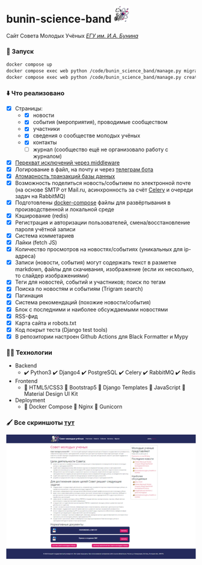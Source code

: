 # bunin-science-band <img src="https://github.com/Peopl3s/bunin-science-band/blob/main/screens/logo.png" style="with:45px; height:45px;"/>
Сайт Совета Молодых Учёных [*ЕГУ им. И.А. Бунина*](https://elsu.ru/)

### 👾 Запуск
```bash
docker compose up
docker compose exec web python /code/bunin_science_band/manage.py migrate
docker compose exec web python /code/bunin_science_band/manage.py createsuperuser
```

### ⬇️ Что реализовано
- [x] Страницы:
  - - [x] новости
  - - [x] события (мероприятия), проводимые сообществом
  - - [x] участники 
  - - [x] сведения о сообществе молодых учёных
  - - [x] контакты
    - [ ] журнал (сообщество ещё не организовало работу с журналом)
- [x] [Перехват исключений через middleware](https://github.com/Peopl3s/bunin-science-band/blob/74b91d807627435b3144c9e6ecfe1e07edaad626/bunin_science_band/utils/middleware.py#L1)
- [x] Логирование в файл, на почту и через [телеграм бота](https://github.com/Peopl3s/bunin-science-band/blob/main/bunin_science_band/utils/telegrambot_handler.py)
- [x] [Атомарность транзакций базы данныx](https://github.com/Peopl3s/bunin-science-band/blob/main/bunin_science_band/utils/core.py)
- [x] Возможность поделиться новость/событием по электронной почте (на основе SMTP от Mail.ru, асинхронность за счёт [Celery](https://github.com/Peopl3s/bunin-science-band/blob/main/bunin_science_band/bunin_science_band/celery.py) и очереди задач на RabbitMQ)
- [x] Подготовлены [docker-compose](https://github.com/Peopl3s/bunin-science-band/blob/main/docker-compose.yml) файлы для развёртывания в производственной и локальной среде
- [x] Кэширование (redis)
- [x] Регистрация и авторизации пользователей, смена/восстановление пароля учётной записи
- [x] Система комметариев
- [x] Лайки (fetch JS)
- [x] Количество просмотров на новостях/событиях (уникальных для ip-адреса)
- [x] Записи (новости, события) могут содержать текст в разметке markdown, файлы для скачивания, изображение (если их несколько, то слайдер изображениями)
- [x] Теги для новостей, событий и участников; поиск по тегам
- [x] Поиска по новостям и событиям (Trigram search)
- [x] Пагинация
- [x] Система рекомендаций (похожие новости/события)
- [x] Блок с последними и наиболее обсуждаемыми новостями
- [x] RSS-фид
- [x] Карта сайта и robots.txt
- [x] Код покрыт теста (Django test tools)
- [x] В репозитории настроен Github Actions для Black Formatter и Mypy

### 👨‍💻 Технологии
+ Backend
  - :heavy_check_mark: Python3 :heavy_check_mark: Django4 :heavy_check_mark: PostgreSQL :heavy_check_mark: Celery :heavy_check_mark: RabbitMQ :heavy_check_mark: Redis
+ Frontend
  - 🧷 HTML5/CSS3 🧷 Bootstrap5 🧷 Django Templates 🧷 JavaScript 🧷 Material Design UI Kit
+ Deployment
  - 📌 Docker Compose 📌 Nginx 📌 Gunicorn 

### 🖌️ Все скриншоты [тут](https://github.com/Peopl3s/bunin-science-band/tree/main/screens)
![alt text](https://github.com/Peopl3s/bunin-science-band/blob/main/screens/index.PNG)
